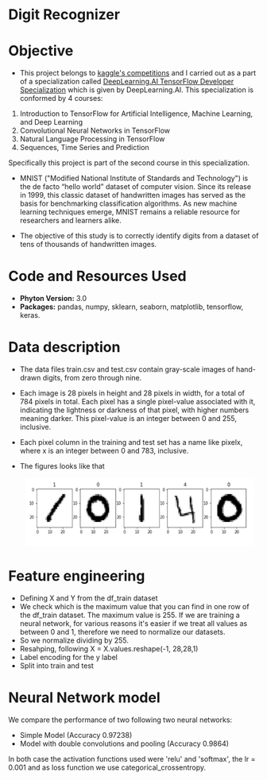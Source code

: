 # Digit Recognizer

# Objective

- This project belongs to [kaggle's competitions](https://www.kaggle.com/c/digit-recognizer) and I carried out as a part of a specialization called [DeepLearning.AI TensorFlow Developer Specialization](https://www.coursera.org/account/accomplishments/specialization/certificate/L6R6AFWVXHZT) which is given by DeepLearning.AI. This specialization is conformed by 4 courses: 
1. Introduction to TensorFlow for Artificial Intelligence, Machine Learning, and Deep Learning 
2. Convolutional Neural Networks in TensorFlow 
3. Natural Language Processing in TensorFlow 
4. Sequences, Time Series and Prediction

Specifically this project is part of the second course in this specialization. 

- MNIST ("Modified National Institute of Standards and Technology") is the de facto “hello world” dataset of computer vision. Since its release in 1999, this classic dataset of handwritten images has served as the basis for benchmarking classification algorithms. As new machine learning techniques emerge, MNIST remains a reliable resource for researchers and learners alike.

- The objective of this study is to correctly identify digits from a dataset of tens of thousands of handwritten images.

# Code and Resources Used

- **Phyton Version:** 3.0
- **Packages:** pandas, numpy, sklearn, seaborn, matplotlib, tensorflow, keras.

# Data description 

- The data files train.csv and test.csv contain gray-scale images of hand-drawn digits, from zero through nine.

- Each image is 28 pixels in height and 28 pixels in width, for a total of 784 pixels in total. Each pixel has a single pixel-value associated with it, indicating the lightness or darkness of that pixel, with higher numbers meaning darker. This pixel-value is an integer between 0 and 255, inclusive.

- Each pixel column in the training and test set has a name like pixelx, where x is an integer between 0 and 783, inclusive.

- The figures looks like that
  <p align="center">
   <img src="https://github.com/lilosa88/DigitRecognizion/blob/main/Images/Captura%20de%20Pantalla%202021-04-28%20a%20la(s)%2022.16.22.png" width="460" height="140">
  </p> 
  
# Feature engineering
  
- Defining X and Y from the df_train dataset
- We check which is the maximum value that you can find in one row of the df_train dataset. The maximum value is 255. If we are training a neural network, for    various reasons it's easier if we treat all values as between 0 and 1, therefore we need to normalize our datasets.
- So we normalize dividing by 255.
- Resahping, following X = X.values.reshape(-1, 28,28,1)
- Label encoding for the y label
- Split into train and test

# Neural Network model

We compare the performance of two following two neural networks:
- Simple Model (Accuracy 0.97238)
- Model with double convolutions and pooling (Accuracy 0.9864)

In both case the activation functions used were 'relu' and 'softmax', the lr = 0.001 and as loss function we use categorical_crossentropy.
  
  
